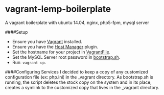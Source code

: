vagrant-lemp-boilerplate
========================

A vagrant boilerplate with ubuntu 14.04, nginx, php5-fpm, mysql server

####Setup
 - Ensure you have [Vagrant](http://vagrantup.com) installed.
 - Ensure you have the [Host Manager](https://github.com/smdahlen/vagrant-hostmanager) plugin.
 - Set the hostname for your project in [VagrantFile](/Vagrantfile).
 - Set the MySQL Server root password in [bootstrap.sh](/_vagrant/bootstrap.sh).
 - Run: `vagrant up`.

####Configuring Services
I decided to keep a copy of any customized configuration file (ex: php.ini) in the _vagrant directory. As bootstrap.sh is running, the script deletes the stock copy on the system and in its place, creates a symlink to the customized copy that lives in the _vagrant directory. 
